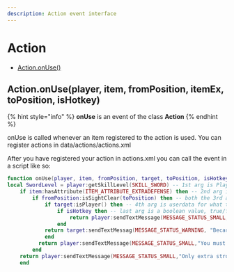 ```yaml
---
description: Action event interface
---
```


# Action

* [Action.onUse\(\)](game_interface.md#game-getspectators)

## Action.onUse\(player, item, fromPosition, itemEx, toPosition, isHotkey\)

{% hint style="info" %}
**onUse** is an event of the class **Action**
{% endhint %}

onUse is called whenever an item registered to the action is used. You can register actions in data/actions/actions.xml

After you have registered your action in actions.xml you can call the event in a script like so:

```lua
function onUse(player, item, fromPosition, target, toPosition, isHotkey) -- can name the arguments what you like.
local SwordLevel = player:getSkillLevel(SKILL_SWORD) -- 1st arg is Player userdata
    if item:hasAttribute(ITEM_ATTRIBUTE_EXTRADEFENSE) then -- 2nd arg is Item userdata
        if fromPosition:isSightClear(toPosition) then -- both the 3rd and 5th arg's are Position userdata
            if target:isPlayer() then -- 4th arg is userdata for what the item was used on, can be player, item, npc, ect.
                if isHotkey then -- last arg is a boolean value, true/false
                    return player:sendTextMessage(MESSAGE_STATUS_SMALL,"You can't use this item with a hotkey!")
                end
            return target:sendTextMessag(MESSAGE_STATUS_WARNING, "Becareful someone with " ..Sword.. " is watching you")
            end
          return player:sendTextMessage(MESSAGE_STATUS_SMALL,"You must have a clear path to your target")
        end
    return player:sendTextMessage(MESSAGE_STATUS_SMALL,"Only extra strong items can weild such power")
    end
```

